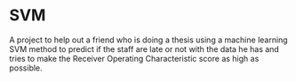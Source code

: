 # SVM
A project to help out a friend who is doing a thesis using a machine learning SVM method to predict if the staff are late or not with the data he has and tries to make the Receiver Operating Characteristic score as high as possible.
